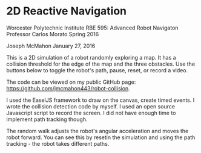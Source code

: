 # 2D Reactive Navigation
Worcester Polytechnic Institute
RBE 595: Advanced Robot Navigaton
Professor Carlos Morato
Spring 2016

Joseph McMahon
January 27, 2016

This is a 2D simulation of a robot randomly exploring a map. It has a collision threshold for the edge of the map and the three obstacles. Use the buttons below to toggle the robot's path, pause, reset, or record a video.

The code can be viewed on my public GitHub page: https://github.com/jmcmahon443/robot-collision.

I used the EaselJS framework to draw on the canvas, create timed events. I wrote the collision detection code by myself. I used an open source Javascript script to record the screen. I did not have enough time to implement path tracking though.

The random walk adjusts the robot's angular acceleration and moves the robot forward. You can see this by resetin the simulation and using the path tracking - the robot takes different paths.